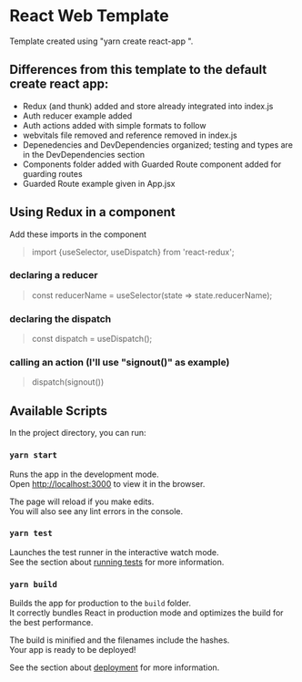 # React Web Template

Template created using "yarn create react-app <name>".

## Differences from this template to the default create react app:
  - Redux (and thunk) added and store already integrated into index.js
  - Auth reducer example added
  - Auth actions added with simple formats to follow
  - webvitals file removed and reference removed in index.js
  - Depenedencies and DevDependencies organized; testing and types are in the DevDependencies section
  - Components folder added with Guarded Route component added for guarding routes
  - Guarded Route example given in App.jsx

## Using Redux in a component
  Add these imports in the component
  > import {useSelector, useDispatch} from 'react-redux';
  ### declaring a reducer
  > const reducerName = useSelector(state => state.reducerName);
  ### declaring the dispatch
  > const dispatch = useDispatch();
  ### calling an action (I'll use "signout()" as example)
  > dispatch(signout())

## Available Scripts

In the project directory, you can run:

### `yarn start`

Runs the app in the development mode.\
Open [http://localhost:3000](http://localhost:3000) to view it in the browser.

The page will reload if you make edits.\
You will also see any lint errors in the console.

### `yarn test`

Launches the test runner in the interactive watch mode.\
See the section about [running tests](https://facebook.github.io/create-react-app/docs/running-tests) for more information.

### `yarn build`

Builds the app for production to the `build` folder.\
It correctly bundles React in production mode and optimizes the build for the best performance.

The build is minified and the filenames include the hashes.\
Your app is ready to be deployed!

See the section about [deployment](https://facebook.github.io/create-react-app/docs/deployment) for more information.
